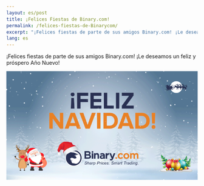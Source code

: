 ```yaml
---
layout: es/post
title: ¡Felices Fiestas de Binary.com!
permalink: /felices-fiestas-de-Binarycom/
excerpt: "¡Felices fiestas de parte de sus amigos Binary.com! ¡Le deseamos un feliz y próspero Año Nuevo!"
lang: es 
---
```


¡Felices fiestas de parte de sus amigos Binary.com! ¡Le deseamos un feliz y próspero Año Nuevo!

![](/images/sp-greeting2016.gif)
